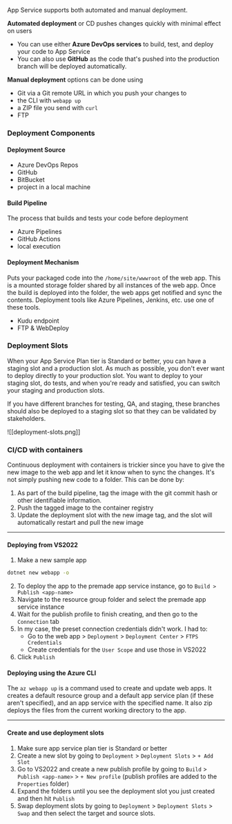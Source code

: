 
App Service supports both automated and manual deployment. 

**Automated deployment** or CD pushes changes quickly with minimal effect on users
- You can use either **Azure DevOps services** to build, test, and deploy your code to App Service
- You can also use **GitHub** as the code that's pushed into the production branch will be deployed automatically.
 
**Manual deployment** options can be done using
- Git via a Git remote URL in which you push your changes to
- the CLI with `webapp up`
- a ZIP file you send with `curl`
- FTP

### Deployment Components

#### Deployment Source
- Azure DevOps Repos
- GitHub
- BitBucket
- project in a local machine

#### Build Pipeline
The process that builds and tests your code before deployment
- Azure Pipelines
- GitHub Actions
- local execution

#### Deployment Mechanism
Puts your packaged code into the `/home/site/wwwroot` of the web app. This is a mounted storage folder shared by all instances of the web app. Once the build is deployed into the folder, the web apps get notified and sync the contents. Deployment tools like Azure Pipelines, Jenkins, etc. use one of these tools.
- Kudu endpoint
- FTP & WebDeploy

### Deployment Slots
When your App Service Plan tier is Standard or better, you can have a staging slot and a production slot. As much as possible, you don't ever want to deploy directly to your production slot. You want to deploy to your staging slot, do tests, and when you're ready and satisfied, you can switch your staging and production slots. 

If you have different branches for testing, QA, and staging, these branches should also be deployed to a staging slot so that they can be validated by stakeholders.

![[deployment-slots.png]]

### CI/CD with containers
Continuous deployment with containers is trickier since you have to give the new image to the web app and let it know when to sync the changes. It's not simply pushing new code to a folder. This can be done by:
1. As part of the build pipeline, tag the image with the git commit hash or other identifiable information. 
2. Push the tagged image to the container registry
3. Update the deployment slot with the new image tag, and the slot will automatically restart and pull the new image

---
#### Deploying from VS2022
1. Make a new sample app
```sh
dotnet new webapp -o
```

2. To deploy the app to the premade app service instance, go to `Build > Publish <app-name>`
3. Navigate to the resource group folder and select the premade app service instance
4. Wait for the publish profile to finish creating, and then go to the `Connection` tab
5. In my case, the preset connection credentials didn't work. I had to:
	- Go to the web app > `Deployment` > `Deployment Center` > `FTPS Credentials`
	- Create credentials for the `User Scope` and use those in VS2022
6. Click `Publish`

#### Deploying using the Azure CLI
The `az webapp up` is a command used to create and update web apps. It creates a default resource group and a default app service plan (if these aren't specified), and an app service with the specified name. It also zip deploys the files from the current working directory to the app.

---

#### Create and use deployment slots
1. Make sure app service plan tier is Standard or better
2. Create a new slot by going to `Deployment` > `Deployment Slots` > `+ Add Slot`
3. Go to VS2022 and create a new publish profile by going to `Build` > `Publish <app-name>` > `+ New profile` (publish profiles are added to the `Properties` folder)
4. Expand the folders until you see the deployment slot you just created and then hit `Publish`
5. Swap deployment slots by going to `Deployment` > `Deployment Slots` > `Swap` and then select the target and source slots.

